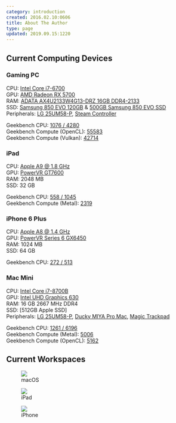 ```yaml
---
category: introduction
created: 2016.02.10:0606
title: About The Author
type: page
updated: 2019.09.15:1220
---
```


## Current Computing Devices

### Gaming PC

CPU: [Intel Core i7-6700](http://ark.intel.com/products/88196/Intel-Core-i7-6700-Processor-8M-Cache-up-to-4_00-GHz)<br>
GPU: [AMD Radeon RX 5700](https://www.amd.com/en/products/graphics/amd-radeon-rx-5700)<br>
RAM: [ADATA AX4U2133W4G13-DRZ 16GB DDR4-2133](http://www.adata.com/en/xpg-dram/orderinfo/305)<br>
SSD: [Samsung 850 EVO 120GB](http://www.samsung.com/us/computing/memory-storage/solid-state-drives/ssd-850-evo-2-5-sata-iii-120gb-mz-75e120b-am/) & [500GB Samsung 850 EVO SSD](http://www.samsung.com/us/computing/memory-storage/solid-state-drives/ssd-850-evo-2-5-sata-iii-500gb-mz-75e500b-am/)<br>
Peripherals: [LG 25UM58-P](http://www.lg.com/us/monitors/lg-25UM58-P-ultrawide-monitor), [Steam Controller](http://store.steampowered.com/app/353370/)

Geekbench CPU: [1076 / 4280](http://browser.geekbench.com/v5/cpu/156652)<br>
Geekbench Compute (OpenCL): [55583](http://browser.geekbench.com/v5/compute/69955)<br>
Geekbench Compute (Vulkan): [42714](http://browser.geekbench.com/v5/compute/69963)

### iPad

CPU: [Apple A9 @ 1.8 GHz](https://en.wikipedia.org/wiki/Apple_A9)<br>
GPU: [PowerVR GT7600](https://en.wikipedia.org/wiki/PowerVR#Series7XT_.28Rogue.29)<br>
RAM: 2048 MB<br>
SSD: 32 GB

Geekbench CPU: [558 / 1045](https://browser.geekbench.com/v5/cpu/156292)<br>
Geekbench Compute (Metal): [2319](https://browser.geekbench.com/v5/compute/69888)

### iPhone 6 Plus

CPU: [Apple A8 @ 1.4 GHz](https://en.wikipedia.org/wiki/Apple_A8)<br>
GPU: [PowerVR Series 6 GX6450](https://en.wikipedia.org/wiki/PowerVR#Series6XT_.28Rogue.29)<br>
RAM: 1024 MB<br>
SSD: 64 GB

Geekbench CPU: [272 / 513](https://browser.geekbench.com/v5/cpu/155739)<br>

### Mac Mini

CPU: [Intel Core i7-8700B](https://ark.intel.com/products/134905/Intel-Core-i7-8700B-Processor-12M-Cache-up-to-4-60-GHz-)<br>
GPU: [Intel UHD Graphics 630](https://en.wikipedia.org/wiki/Intel_Graphics_Technology#Kaby_Lake_Refresh_/_Coffee_Lake)<br>
RAM: 16 GB 2667 MHz DDR4<br>
SSD: [512GB Apple SSD]<br>
Peripherals: [LG 25UM58-P](http://www.lg.com/us/monitors/lg-25UM58-P-ultrawide-monitor), [Ducky MIYA Pro Mac](https://mechanicalkeyboards.com/shop/index.php?l=product_detail&p=4285), [Magic Trackpad](https://en.wikipedia.org/wiki/Magic_Trackpad)

Geekbench CPU: [1261 / 6196](https://browser.geekbench.com/v5/cpu/156322)<br>
Geekbench Compute (Metal): [5006](https://browser.geekbench.com/v5/compute/69921)<br>
Geekbench Compute (OpenCL): [5162](https://browser.geekbench.com/v5/compute/69899)

## Current Workspaces

<figure>
	<img src='/images/about-the-author_macos.jpg'>
	<figcaption>macOS</figcaption>
</figure>

<figure>
	<img src='/images/about-the-author_ipad.jpg'>
	<figcaption>iPad</figcaption>
</figure>

<figure class='half'>
	<img src='/images/about-the-author_iphone.jpg'>
	<figcaption>iPhone</figcaption>
</figure>
